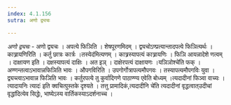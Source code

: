 ```yaml
---
index: 4.1.156
sutra: अणो द्व्यचः

---
```

_अणो द्व्यचः_ - अणो द्व्यचः । अपत्ये फिञिति । शेषपूरणमिदम् । द्व्यचोऽण्प्रत्यान्तादपत्ये फिञित्यर्थः । कात्र्रायणिरिति । कर्तु छात्रः कार्त्रः ।तस्येद॑मित्यणम् । कात्र्रस्यापत्यं कात्र्रायणिः । फिञि आयन्नादेशे णत्वम् । दाक्षायण इति । दक्षस्यापत्यं दाक्षिः । अत इञ् । दाक्षेरपत्यं दाक्षायणः ।यञिञोश्चे॑ति फक् । अण्णन्तत्वाऽभावान्नफिञिति भावः । औपगविरिति । उपगोर्गोत्रापत्यमौपगवः । तस्यापत्यमौपगविः युवा । द्व्यच्त्वाऽभावान्न फिञिति भावः । कर्तुरपत्ये तु कुर्वादिगणे पाठाण्ण्य एवेति बोध्यम् ।त्यदादीनां फिञ्वा वाच्यः । त्यादायनिः त्यादः॑ इति क्वचित्पुस्तके दृश्यते । तत्तु प्रामादिकं,त्यदादीनि चे॑ति त्यदादीनां वृद्धत्वात्उदीचां वृद्धा॑दित्येव सिद्धेः, भाष्येऽस्य वार्तिकस्याऽदर्शनाच्च । 